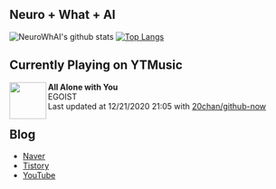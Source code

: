 ## Neuro + What + AI

![NeuroWhAI's github stats](https://github-readme-stats.vercel.app/api?username=neurowhai&count_private=true&show_icons=true)
[![Top Langs](https://github-readme-stats.vercel.app/api/top-langs/?username=neurowhai&layout=compact)](https://github.com/anuraghazra/github-readme-stats)

## Currently Playing on YTMusic

[<img align="left" height="65" src="https://lh3.googleusercontent.com/NmctjxO7-7JaD_46R6UvMAz9nmDRYtrJZPLA1D1KW0RhL8UR4bZrJQ_MwLpUvJtjbqBj04nvwXHDLsgT">](https://music.youtube.com/channel/UCKZLPAAyImrkYnDVR0O2UXQ)

**All Alone with You**  
EGOIST  
Last updated at 12/21/2020 21:05 with [20chan/github-now](https://github.com/20chan/github-now)

## Blog

- [Naver](http://blog.naver.com/neurowhai)
- [Tistory](http://neurowhai.tistory.com/)
- [YouTube](https://www.youtube.com/channel/UCB_v1xU6laBHOeH6z4L-Mtw)
